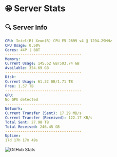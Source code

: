 # 🌐 Server Stats
## 🔍 Server Info
```yaml
CPU: Intel(R) Xeon(R) CPU E5-2699 v4 @ 1294.29MHz
CPU Usage: 0.50%
Cores: 44P | 88T
-----------------------------------
Memory:
Current Usage: 145.62 GB/503.74 GB
Available: 354.69 GB
-----------------------------------
Disk:
Current Usage: 61.32 GB/1.71 TB
Free: 1.57 TB
-----------------------------------
GPU:
No GPU detected
-----------------------------------
Network:
Current Transfer (Sent): 17.29 MB/s
Current Transfer (Received): 122.17 KB/s
Total Sent: 27.98 TB
Total Received: 246.45 GB
-----------------------------------
Uptime:
17d 17h 17m 49s
```
![GitHub Stats](https://img.shields.io/badge/Updated-2025-03-25_14:40:38-blue)